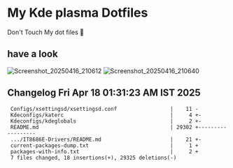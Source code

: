 # My Kde plasma Dotfiles
  Don't Touch My dot files 🙂
 
## have a look
![Screenshot_20250416_210612](https://github.com/user-attachments/assets/650244d5-776e-4b31-96fb-10811a3cfa27)
![Screenshot_20250416_210640](https://github.com/user-attachments/assets/07fac3d3-7ce1-4f10-ad4c-1ffa33ed7e84)
 
## Changelog Fri Apr 18 01:31:23 AM IST 2025
```
 Configs/xsettingsd/xsettingsd.conf                 |    11 -
 Kdeconfigs/katerc                                  |     4 +-
 Kdeconfigs/kdeglobals                              |     2 +-
 README.md                                          | 29302 +------------------
 .../IT8686E-Drivers/README.md                      |    21 +-
 current-packages-dump.txt                          |     1 +
 packages-with-info.txt                             |     2 +
 7 files changed, 18 insertions(+), 29325 deletions(-)
```
 
